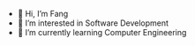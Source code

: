 - 👋 Hi, I’m Fang 
- 👀 I’m interested in Software Development
- 🌱 I’m currently learning Computer Engineering

<!---
fangy43/fangy43 is a ✨ special ✨ repository because its `README.md` (this file) appears on your GitHub profile.
You can click the Preview link to take a look at your changes.
--->
